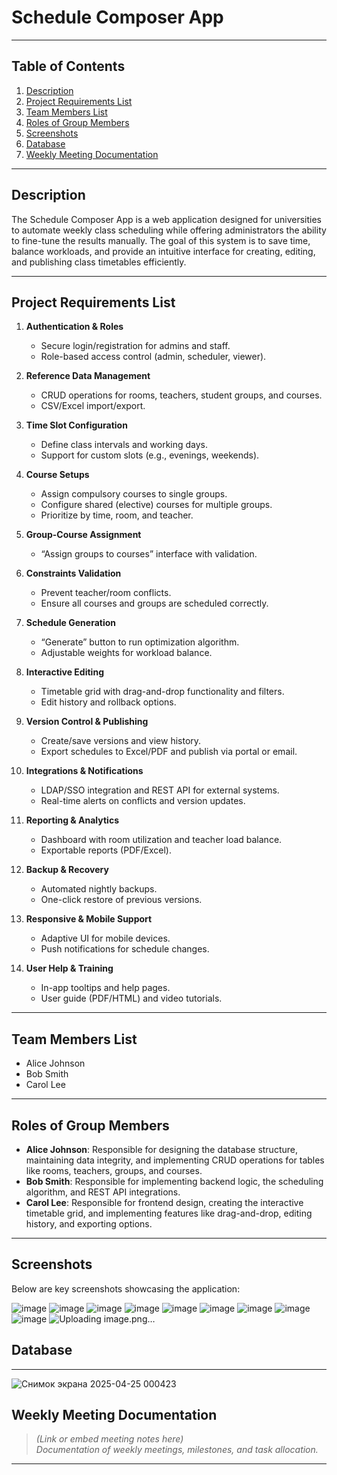 # Schedule Composer App

---

## Table of Contents
1. [Description](#description)
2. [Project Requirements List](#project-requirements-list)
3. [Team Members List](#team-members-list)
4. [Roles of Group Members](#roles-of-group-members)
5. [Screenshots](#screenshots)
6. [Database](#database)
7. [Weekly Meeting Documentation](#weekly-meeting-documentation)

---

## Description

The Schedule Composer App is a web application designed for universities to automate weekly class scheduling while offering administrators the ability to fine-tune the results manually. The goal of this system is to save time, balance workloads, and provide an intuitive interface for creating, editing, and publishing class timetables efficiently.

---

## Project Requirements List

1. **Authentication & Roles**
   - Secure login/registration for admins and staff.
   - Role-based access control (admin, scheduler, viewer).

2. **Reference Data Management**
   - CRUD operations for rooms, teachers, student groups, and courses.
   - CSV/Excel import/export.

3. **Time Slot Configuration**
   - Define class intervals and working days.
   - Support for custom slots (e.g., evenings, weekends).

4. **Course Setups**
   - Assign compulsory courses to single groups.
   - Configure shared (elective) courses for multiple groups.
   - Prioritize by time, room, and teacher.

5. **Group-Course Assignment**
   - “Assign groups to courses” interface with validation.

6. **Constraints Validation**
   - Prevent teacher/room conflicts.
   - Ensure all courses and groups are scheduled correctly.

7. **Schedule Generation**
   - “Generate” button to run optimization algorithm.
   - Adjustable weights for workload balance.

8. **Interactive Editing**
   - Timetable grid with drag-and-drop functionality and filters.
   - Edit history and rollback options.

9. **Version Control & Publishing**
   - Create/save versions and view history.
   - Export schedules to Excel/PDF and publish via portal or email.

10. **Integrations & Notifications**
    - LDAP/SSO integration and REST API for external systems.
    - Real-time alerts on conflicts and version updates.

11. **Reporting & Analytics**
    - Dashboard with room utilization and teacher load balance.
    - Exportable reports (PDF/Excel).

12. **Backup & Recovery**
    - Automated nightly backups.
    - One-click restore of previous versions.

13. **Responsive & Mobile Support**
    - Adaptive UI for mobile devices.
    - Push notifications for schedule changes.

14. **User Help & Training**
    - In-app tooltips and help pages.
    - User guide (PDF/HTML) and video tutorials.

---

## Team Members List

- Alice Johnson
- Bob Smith
- Carol Lee

---

## Roles of Group Members

- **Alice Johnson**: Responsible for designing the database structure, maintaining data integrity, and implementing CRUD operations for tables like rooms, teachers, groups, and courses.
- **Bob Smith**: Responsible for implementing backend logic, the scheduling algorithm, and REST API integrations.
- **Carol Lee**: Responsible for frontend design, creating the interactive timetable grid, and implementing features like drag-and-drop, editing history, and exporting options.

---

## Screenshots


Below are key screenshots showcasing the application:

![image](https://github.com/user-attachments/assets/3bfe532c-6c33-4edd-a239-ca8a607ab00e)
![image](https://github.com/user-attachments/assets/809efb2a-57a4-4afa-8715-8f920a38283d)
![image](https://github.com/user-attachments/assets/bd1aaa86-4b9a-470c-9d6a-89f7777d412f)
![image](https://github.com/user-attachments/assets/1e6ad2bf-2ae7-4b0e-9a95-1cec5cac81bd)
![image](https://github.com/user-attachments/assets/70c08302-9868-4c5f-8be0-625b99819640)
![image](https://github.com/user-attachments/assets/2a727b72-b02a-4d0d-8e52-a3b4bba3e18e)
![image](https://github.com/user-attachments/assets/90a4d270-a47e-4d6b-b57d-c920ea58fde6)
![image](https://github.com/user-attachments/assets/06581d9e-4d28-45cd-bac1-c1e949718fa3)
![image](https://github.com/user-attachments/assets/f7990e69-d071-42af-9c85-14b0940bc23e)
![Uploading image.png…]()



## Database


---
![Снимок экрана 2025-04-25 000423](https://github.com/user-attachments/assets/fa089c78-d057-4ba5-b0e3-7cc17e8c03eb)


## Weekly Meeting Documentation

> *(Link or embed meeting notes here)*  
*Documentation of weekly meetings, milestones, and task allocation.*

---
